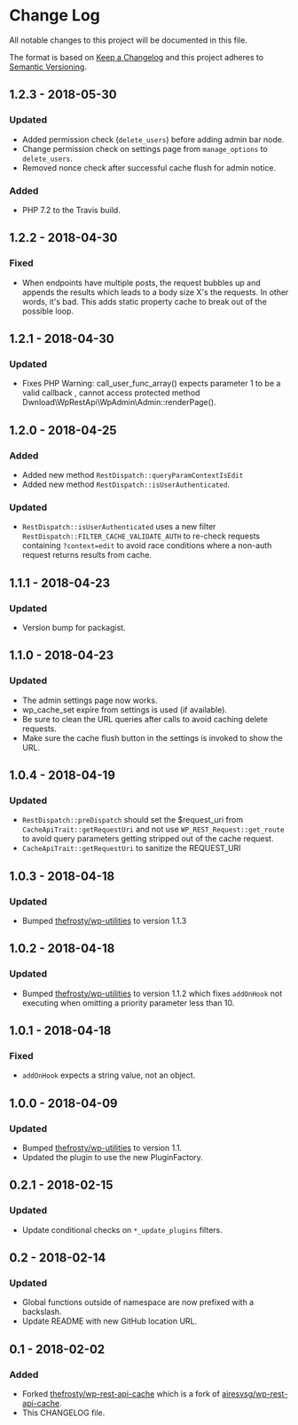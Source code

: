 # Change Log
All notable changes to this project will be documented in this file.

The format is based on [Keep a Changelog](http://keepachangelog.com/)
and this project adheres to [Semantic Versioning](http://semver.org/).

## 1.2.3 - 2018-05-30
### Updated
- Added permission check (`delete_users`) before adding admin bar node.
- Change permission check on settings page from `manage_options` to `delete_users`.
- Removed nonce check after successful cache flush for admin notice.

### Added
- PHP 7.2 to the Travis build.

## 1.2.2 - 2018-04-30
### Fixed
- When endpoints have multiple posts, the request bubbles up and appends the results which leads to a body size X's the
requests. In other words, it's bad. This adds static property cache to break out of the possible loop.

## 1.2.1 - 2018-04-30
### Updated
- Fixes PHP Warning: call_user_func_array() expects parameter 1 to be a valid callback , cannot access protected method Dwnload\WpRestApi\WpAdmin\Admin::renderPage(). 

## 1.2.0 - 2018-04-25
### Added
- Added new method `RestDispatch::queryParamContextIsEdit`
- Added new method `RestDispatch::isUserAuthenticated`.

### Updated
- `RestDispatch::isUserAuthenticated` uses a new filter `RestDispatch::FILTER_CACHE_VALIDATE_AUTH` to re-check requests containing `?context=edit` to avoid race conditions where a non-auth request returns results from cache.

## 1.1.1 - 2018-04-23
### Updated
- Version bump for packagist.

## 1.1.0 - 2018-04-23
### Updated
- The admin settings page now works.
- wp_cache_set expire from settings is used (if available).
- Be sure to clean the URL queries after calls to avoid caching delete requests.
- Make sure the cache flush button in the settings is invoked to show the URL.

## 1.0.4 - 2018-04-19
### Updated
- `RestDispatch::preDispatch` should set the $request_uri from `CacheApiTrait::getRequestUri` and not use
`WP_REST_Request::get_route` to avoid query parameters getting stripped out of the cache request.
- `CacheApiTrait::getRequestUri` to sanitize the REQUEST_URI

## 1.0.3 - 2018-04-18
### Updated
- Bumped [thefrosty/wp-utilities](https://github.com/thefrosty/wp-utilities/) to version 1.1.3

## 1.0.2 - 2018-04-18
### Updated
- Bumped [thefrosty/wp-utilities](https://github.com/thefrosty/wp-utilities/) to version 1.1.2
which fixes `addOnHook` not executing when omitting a priority parameter less than 10.

## 1.0.1 - 2018-04-18
### Fixed
- `addOnHook` expects a string value, not an object.

## 1.0.0 - 2018-04-09
### Updated
- Bumped [thefrosty/wp-utilities](https://github.com/thefrosty/wp-utilities/) to version 1.1.
- Updated the plugin to use the new PluginFactory.

## 0.2.1 - 2018-02-15
### Updated
- Update conditional checks on `*_update_plugins` filters.

## 0.2 - 2018-02-14
### Updated
- Global functions outside of namespace are now prefixed with a backslash.
- Update README with new GitHub location URL.

## 0.1 - 2018-02-02
### Added
- Forked [thefrosty/wp-rest-api-cache](https://github.com/thefrosty/wp-rest-api-cache/) which is a fork of 
[airesvsg/wp-rest-api-cache](https://github.com/airesvsg/wp-rest-api-cache/).
- This CHANGELOG file.